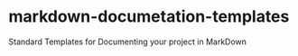 markdown-documetation-templates
===============================

Standard Templates for Documenting your project in MarkDown
